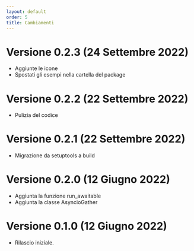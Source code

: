 ```yaml
---
layout: default
order: 5
title: Cambiamenti
---
```

# Versione 0.2.3 (24 Settembre 2022)

* Aggiunte le icone
* Spostati gli esempi nella cartella del package

# Versione 0.2.2 (22 Settembre 2022)

* Pulizia del codice

# Versione 0.2.1 (22 Settembre 2022)

* Migrazione da setuptools a build

# Versione 0.2.0 (12 Giugno 2022)

* Aggiunta la funzione run_awaitable
* Aggiunta la classe AsyncioGather

# Versione 0.1.0 (12 Giugno 2022)

* Rilascio iniziale.
